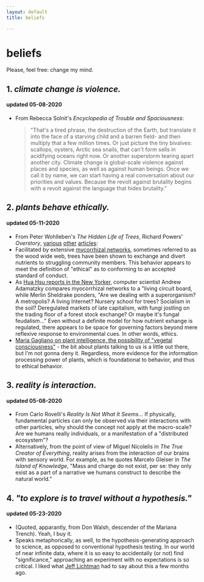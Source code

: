 ```yaml
---
layout: default
title: beliefs

---
```

# beliefs
Please, feel free: change my mind. 

## 1. _climate change is violence._
#### updated 05-08-2020
* From Rebecca Solnit's _Encyclopedia of Trouble and Spaciousness_:
  > "That's a tired phrase, the destruction of the Earth, but translate it into the face of a starving child and a barren field- and then multiply that a few million times. Or just picture the tiny bivalves: scallops, oysters, Arctic sea snails, that can't form sells in acidifying oceans right now. Or another superstorm tearing apart another city. Climate change is global-scale violence against places and species, as well as against human beings. Once we call it by name, we can start having a real conversation about our priorities and values. Because the revolt against brutality begins with a revolt against the language that hides brutality." 

## 2. _plants behave ethically._
#### updated 05-11-2020
* From Peter Wohlleben's _The Hidden Life of Trees_, Richard Powers' _Overstory_, [various](https://www.nature.com/articles/srep08495) [other](https://science.sciencemag.org/content/352/6283/342) [articles](https://nph.onlinelibrary.wiley.com/doi/full/10.1111/j.1469-8137.2009.03069.x):
* Facilitated by extensive [mycorrhizal networks](https://en.wikipedia.org/wiki/Mycorrhizal_network), sometimes referred to as the wood wide web, trees have been shown to exchange and divert nutrients to struggling community members. This behavior appears to meet the definition of "ethical" as to conforming to an accepted standard of conduct. 
* As [Hua Hsu reports in the New Yorker](https://www.newyorker.com/magazine/2020/05/18/the-secret-lives-of-fungi), computer scientist Andrew Adamatzky compares myocorrhizal networks to a "living circuit board, while Merlin Sheldrake ponders, "Are we dealing with a superorganism? A metropolis? A living Internet? Nursery school for trees? Socialism in the soil? Deregulated markets of late capitalism, with fungi jostling on the trading floor of a forest stock exchange? Or maybe it's fungal feudalism..." Even without a definite model for how nutrient exhange is regulated, there appears to be space for governing factors beyond mere reflexive response to environmental cues. In other words, ethics.
* [Maria Gagliano on plant intelligence, the possibility of "vegetal consciousness"](http://nautil.us/issue/84/outbreak/guided-by-plant-voices) - the bit about plants talking to us is a little out there, but I'm not gonna deny it. Regardless, more evidence for the information processing power of plants, which is foundational to behavior, and thus to ethical behavior.

## 3. _reality is interaction._
#### updated 05-08-2020
* From Carlo Rovelli's _Reality Is Not What It Seems_... If physically, fundamental particles can only be observed via their interactions with other particles, why should the concept not apply at the macro-scale? Are we humans really individuals, or a manifestation of a "distributed ecosystem"?
* Alternatively, from the point of view of Miguel Nicolelis in _The True Creator of Everything_, reality arises from the interaction of our brains with sensory world. For example, as he quotes Marcelo Gleiser in _The Island of Knowledge_, "Mass and charge do not exist, per se: they only exist as a part of a narrative we humans construct to describe the natural world."

## 4. _"to explore is to travel without a hypothesis."_
#### updated 05-23-2020
* (Quoted, apparantly, from Don Walsh, descender of the Mariana Trench). Yeah, I buy it. 
* Speaks metaphorically, as well, to the hypothesis-generating approach to science, as opposed to conventional hypothesis testing. In our world of near infinite data, where it is so easy to accidentally (or not) find "significance," approaching an experiment with no expectations is so critical. I liked what [Jeff Lichtman](http://nautil.us/issue/81/maps/an-existential-crisis-in-neuroscience) had to say about this a few months ago. 

